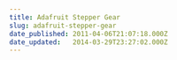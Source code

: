 ```yaml
---
title: Adafruit Stepper Gear
slug: adafruit-stepper-gear
date_published: 2011-04-06T21:07:18.000Z
date_updated:   2014-03-29T23:27:02.000Z
---
```



